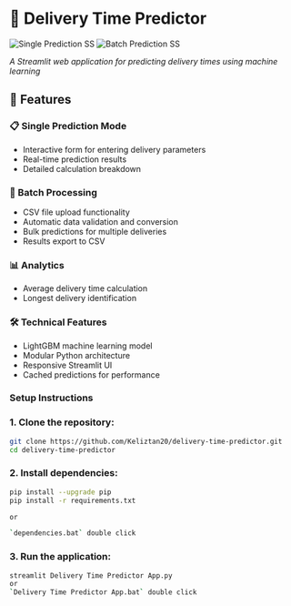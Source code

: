 # 🚚 Delivery Time Predictor

![Single Prediction SS](https://github.com/user-attachments/assets/70b6f072-a5d6-4304-9077-3c08752fc8b3) ![Batch Prediction SS](https://github.com/user-attachments/assets/5ec28306-7a98-469e-9971-a47a6f679365) 

*A Streamlit web application for predicting delivery times using machine learning*

## 🌟 Features

### 📋 Single Prediction Mode
- Interactive form for entering delivery parameters
- Real-time prediction results
- Detailed calculation breakdown

### 📁 Batch Processing
- CSV file upload functionality
- Automatic data validation and conversion
- Bulk predictions for multiple deliveries
- Results export to CSV

### 📊 Analytics
- Average delivery time calculation
- Longest delivery identification

### 🛠️ Technical Features
- LightGBM machine learning model
- Modular Python architecture
- Responsive Streamlit UI
- Cached predictions for performance

### Setup Instructions
### 1. Clone the repository:

```bash
git clone https://github.com/Keliztan20/delivery-time-predictor.git
cd delivery-time-predictor
```

### 2. Install dependencies:

```bash
pip install --upgrade pip
pip install -r requirements.txt

or

`dependencies.bat` double click
```

### 3. Run the application:

```bash
streamlit Delivery Time Predictor App.py
or
`Delivery Time Predictor App.bat` double click
```

